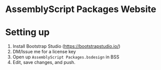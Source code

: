 # AssemblyScript Packages Website

# Setting up
1. Install Bootstrap Studio (https://bootstrapstudio.io/)
2. DM/Issue me for a license key
3. Open up `AssemblyScript Packages.bsdesign` in BSS
4. Edit, save changes, and push.